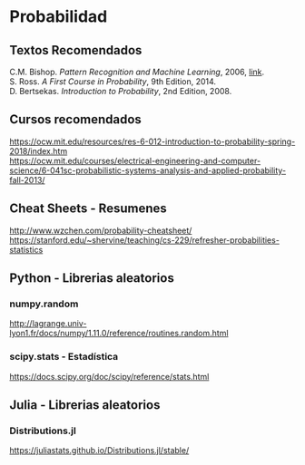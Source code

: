 # Probabilidad
## Textos Recomendados
C.M. Bishop. *Pattern Recognition and Machine Learning*, 2006, [link](https://www.microsoft.com/en-us/research/uploads/prod/2006/01/Bishop-Pattern-Recognition-and-Machine-Learning-2006.pdf). <br>
S. Ross. *A First Course in Probability*, 9th Edition, 2014.<br>
D. Bertsekas. *Introduction to Probability*, 2nd Edition, 2008. <br>

## Cursos recomendados
https://ocw.mit.edu/resources/res-6-012-introduction-to-probability-spring-2018/index.htm <br>
https://ocw.mit.edu/courses/electrical-engineering-and-computer-science/6-041sc-probabilistic-systems-analysis-and-applied-probability-fall-2013/

## Cheat Sheets - Resumenes
http://www.wzchen.com/probability-cheatsheet/ <br>
https://stanford.edu/~shervine/teaching/cs-229/refresher-probabilities-statistics

## Python - Librerias aleatorios
### numpy.random
http://lagrange.univ-lyon1.fr/docs/numpy/1.11.0/reference/routines.random.html
### scipy.stats - Estadística
https://docs.scipy.org/doc/scipy/reference/stats.html

## Julia - Librerias aleatorios
### Distributions.jl
https://juliastats.github.io/Distributions.jl/stable/
